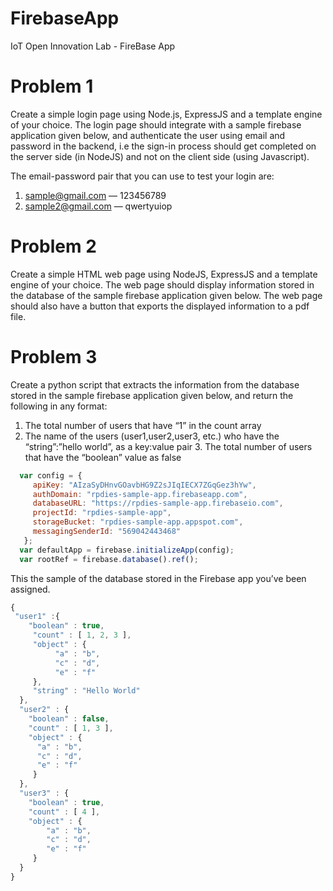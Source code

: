 # FirebaseApp
IoT Open Innovation Lab - FireBase App

# Problem 1
Create a simple login page using Node.js, ExpressJS and a template engine of your choice.
The login page should integrate with a sample firebase application given below, and authenticate the user using email and password in the backend, i.e the sign-in process should get completed on the server side (in NodeJS) and not on the client side (using Javascript).

The email-password pair that you can use to test your login are:

1. sample@gmail.com — 123456789 
2. sample2@gmail.com — qwertyuiop

# Problem 2
Create a simple HTML web page using NodeJS, ExpressJS and a template engine of your choice.
The web page should display information stored in the database of the sample firebase application given below. The web page should also have a button that exports the displayed information to a pdf file.

# Problem 3
Create a python script that extracts the information from the database stored in the sample firebase application given below, and return the following in any format:
  1. The total number of users that have “1” in the count array
  2. The name of the users (user1,user2,user3, etc.) who have the “string”:”hello world”, as a key:value pair 3. The total   number of users that have the “boolean” value as false
     
```javascript
  var config = {
     apiKey: "AIzaSyDHnvGOavbHG9Z2sJIqIECX7ZGqGez3hYw",
     authDomain: "rpdies-sample-app.firebaseapp.com",
     databaseURL: "https://rpdies-sample-app.firebaseio.com",
     projectId: "rpdies-sample-app",
     storageBucket: "rpdies-sample-app.appspot.com",
     messagingSenderId: "569042443468"
   };
  var defaultApp = firebase.initializeApp(config);
  var rootRef = firebase.database().ref();
 ```

This the sample of the database stored in the Firebase app you’ve been assigned.
 
```javascript
{
 "user1" :{
    "boolean" : true,
     "count" : [ 1, 2, 3 ],
     "object" : {
          "a" : "b",
          "c" : "d",
          "e" : "f"
     },
     "string" : "Hello World"
  },
  "user2" : {
    "boolean" : false,
    "count" : [ 1, 3 ],
    "object" : {
      "a" : "b",
      "c" : "d",
      "e" : "f"
     } 
  },
  "user3" : {
    "boolean" : true,
    "count" : [ 4 ],
    "object" : {
        "a" : "b",
        "c" : "d",
        "e" : "f"
     }
  }
}
```
 
